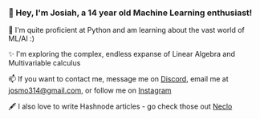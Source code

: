 ### 👋 Hey, I'm Josiah, a 14 year old Machine Learning enthusiast! 

📖 I'm quite proficient at Python and am learning about the vast world of ML/AI  :) 

✨ I'm exploring the complex, endless expanse of Linear Algebra and Multivariable calculus


📫 If you want to contact me, message me on [Discord](https://discord.com/users/675147870428725268), email me at josmo314@gmail.com, or follow me on [Instagram](https://www.instagram.com/josiah.mo07/?hl=en)


🖋️ I also love to write Hashnode articles - go check those out [Neclo](https://neclo.hashnode.dev/)












<!--
**Amdirpherian/Amdirpherian** is a ✨ _special_ ✨ repository because its `README.md` (this file) appears on your GitHub profile.

